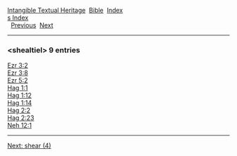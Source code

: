 [Intangible Textual Heritage](../../index)  [Bible](../index) 
[Index](index)   
[s Index](_s_)  
  [Previous](c10157)  [Next](c10159) 

------------------------------------------------------------------------

### &lt;shealtiel&gt; 9 entries

[Ezr 3:2](../kjv/ezr003.htm#002)  
[Ezr 3:8](../kjv/ezr003.htm#008)  
[Ezr 5:2](../kjv/ezr005.htm#002)  
[Hag 1:1](../kjv/hag001.htm#001)  
[Hag 1:12](../kjv/hag001.htm#012)  
[Hag 1:14](../kjv/hag001.htm#014)  
[Hag 2:2](../kjv/hag002.htm#002)  
[Hag 2:23](../kjv/hag002.htm#023)  
[Neh 12:1](../kjv/neh012.htm#001)  

------------------------------------------------------------------------

[Next: shear (4)](c10159)
